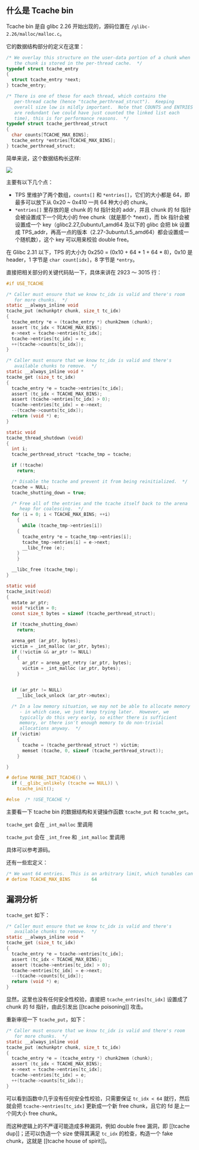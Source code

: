 ## 什么是 Tcache bin

Tcache bin 是自 glibc 2.26 开始出现的，源码位置在 `/glibc-2.26/malloc/malloc.c`。

它的数据结构部分的定义在这里：

```c
/* We overlay this structure on the user-data portion of a chunk when
   the chunk is stored in the per-thread cache.  */
typedef struct tcache_entry
{
  struct tcache_entry *next;
} tcache_entry;

/* There is one of these for each thread, which contains the
   per-thread cache (hence "tcache_perthread_struct").  Keeping
   overall size low is mildly important.  Note that COUNTS and ENTRIES
   are redundant (we could have just counted the linked list each
   time), this is for performance reasons.  */
typedef struct tcache_perthread_struct
{
  char counts[TCACHE_MAX_BINS];
  tcache_entry *entries[TCACHE_MAX_BINS];
} tcache_perthread_struct;
```

简单来说，这个数据结构长这样:

![](https://pic.imgdb.cn/item/674ef704d0e0a243d4dcd773.png)

主要有以下几个点：

- TPS 里维护了两个数组，`counts[]` 和 `*entries[]`，它们的大小都是 64，即最多可以放下从 0x20 ~ 0x410 一共 64 种大小的 chunk。
- `*entries[]` 里存放的是 chunk 的 fd 指针处的 addr，并且 chunk 的 fd 指针会被设置成下一个同大小的 free chunk（就是那个 *next），而 bk 指针会被设置成一个 key（glibc2.27_0ubuntu1_amd64 及以下的 glibc 会把 bk 设置成 TPS_addr，再高一点的版本（2.27-3ubuntu1.5_amd64）都会设置成一个随机数），这个 key 可以用来校验 double free。

在 Glibc 2.31 以下，TPS 的大小为 0x250 = (0x10 + 64 * 1 + 64 * 8)，0x10 是 header，1 字节是 `char count[idx]`，8 字节是 `*entry`。




直接把相关部分的关键代码贴一下，具体来讲在 2923 ～ 3015 行：

```c
#if USE_TCACHE

/* Caller must ensure that we know tc_idx is valid and there's room
   for more chunks.  */
static __always_inline void
tcache_put (mchunkptr chunk, size_t tc_idx)
{
  tcache_entry *e = (tcache_entry *) chunk2mem (chunk);
  assert (tc_idx < TCACHE_MAX_BINS);
  e->next = tcache->entries[tc_idx];
  tcache->entries[tc_idx] = e;
  ++(tcache->counts[tc_idx]);
}

/* Caller must ensure that we know tc_idx is valid and there's
   available chunks to remove.  */
static __always_inline void *
tcache_get (size_t tc_idx)
{
  tcache_entry *e = tcache->entries[tc_idx];
  assert (tc_idx < TCACHE_MAX_BINS);
  assert (tcache->entries[tc_idx] > 0);
  tcache->entries[tc_idx] = e->next;
  --(tcache->counts[tc_idx]);
  return (void *) e;
}

static void
tcache_thread_shutdown (void)
{
  int i;
  tcache_perthread_struct *tcache_tmp = tcache;

  if (!tcache)
    return;

  /* Disable the tcache and prevent it from being reinitialized.  */
  tcache = NULL;
  tcache_shutting_down = true;

  /* Free all of the entries and the tcache itself back to the arena
     heap for coalescing.  */
  for (i = 0; i < TCACHE_MAX_BINS; ++i)
    {
      while (tcache_tmp->entries[i])
	{
	  tcache_entry *e = tcache_tmp->entries[i];
	  tcache_tmp->entries[i] = e->next;
	  __libc_free (e);
	}
    }

  __libc_free (tcache_tmp);
}

static void
tcache_init(void)
{
  mstate ar_ptr;
  void *victim = 0;
  const size_t bytes = sizeof (tcache_perthread_struct);

  if (tcache_shutting_down)
    return;

  arena_get (ar_ptr, bytes);
  victim = _int_malloc (ar_ptr, bytes);
  if (!victim && ar_ptr != NULL)
    {
      ar_ptr = arena_get_retry (ar_ptr, bytes);
      victim = _int_malloc (ar_ptr, bytes);
    }


  if (ar_ptr != NULL)
    __libc_lock_unlock (ar_ptr->mutex);

  /* In a low memory situation, we may not be able to allocate memory
     - in which case, we just keep trying later.  However, we
     typically do this very early, so either there is sufficient
     memory, or there isn't enough memory to do non-trivial
     allocations anyway.  */
  if (victim)
    {
      tcache = (tcache_perthread_struct *) victim;
      memset (tcache, 0, sizeof (tcache_perthread_struct));
    }

}

# define MAYBE_INIT_TCACHE() \
  if (__glibc_unlikely (tcache == NULL)) \
    tcache_init();

#else  /* !USE_TCACHE */
```

主要看一下 tcache bin 的数据结构和关键操作函数 `tcache_put` 和 `tcache_get`。

`tcache_get` 会在 `_int_malloc` 里调用

`tcache_put` 会在 `_int_free` 和 `_int_malloc` 里调用

具体可以参考源码。

还有一些宏定义：

```c
/* We want 64 entries.  This is an arbitrary limit, which tunables can reduce.  */
# define TCACHE_MAX_BINS		64
```


## 漏洞分析

`tcache_get` 如下：

```c
/* Caller must ensure that we know tc_idx is valid and there's
   available chunks to remove.  */
static __always_inline void *
tcache_get (size_t tc_idx)
{
  tcache_entry *e = tcache->entries[tc_idx];
  assert (tc_idx < TCACHE_MAX_BINS);
  assert (tcache->entries[tc_idx] > 0);
  tcache->entries[tc_idx] = e->next;
  --(tcache->counts[tc_idx]);
  return (void *) e;
}
```

显然，这里也没有任何安全性校验，直接把 `tcache_entries[tc_idx]` 设置成了 chunk 的 fd 指针，由此引发出 [[tcache poisoning]] 攻击。

重新审视一下 `tcache_put`，如下：

```c
/* Caller must ensure that we know tc_idx is valid and there's room
   for more chunks.  */
static __always_inline void
tcache_put (mchunkptr chunk, size_t tc_idx)
{
  tcache_entry *e = (tcache_entry *) chunk2mem (chunk);
  assert (tc_idx < TCACHE_MAX_BINS);
  e->next = tcache->entries[tc_idx];
  tcache->entries[tc_idx] = e;
  ++(tcache->counts[tc_idx]);
}
```

可以看到函数中几乎没有任何安全性校验，只需要保证 `tc_idx < 64` 就行，然后就会把 `tcache->entries[tc_idx]` 更新成一个新 free chunk，且它的 fd 是上一个同大小 free chunk。

而这种逻辑上的不严谨可能造成多种漏洞，例如 double free 漏洞，即 [[tcache dup]]；还可以伪造一个 size 使得其满足 `tc_idx` 的检查，构造一个 fake chunk，这就是 [[tcache house of spirit]]。

